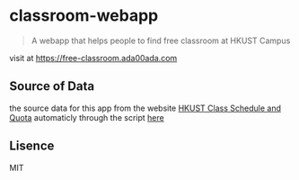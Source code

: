 # classroom-webapp

> A webapp that helps people to find free classroom at HKUST Campus

visit at https://free-classroom.ada00ada.com

## Source of Data

the source data for this app from the website [HKUST Class Schedule and Quota](https://w5.ab.ust.hk/wcq/cgi-bin/1910/) automaticly through the script [here](https://github.com/markhuang1212/classroom-timetable)

## Lisence

MIT